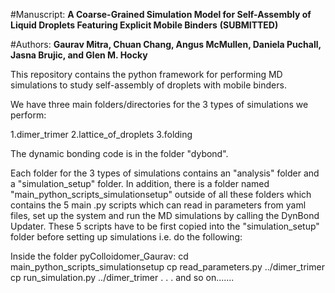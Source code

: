 #Manuscript: **A Coarse-Grained Simulation Model for Self-Assembly of Liquid Droplets Featuring Explicit Mobile Binders**  **(SUBMITTED)**

#Authors: **Gaurav Mitra, Chuan Chang, Angus McMullen, Daniela Puchall, Jasna Brujic, and Glen M. Hocky**


This repository contains the python framework for performing MD simulations to study self-assembly of droplets with mobile binders.

We have three main folders/directories for the 3 types of simulations we perform:

1.dimer_trimer
2.lattice_of_droplets
3.folding

The dynamic bonding code is in the folder "dybond".

Each folder for the 3 types of simulations contains an "analysis" folder and a "simulation_setup" folder. In addition, there is a folder named "main_python_scripts_simulationsetup" outside of all these folders which contains the 5 main .py scripts which can read in parameters from yaml files, set up the system and run the MD simulations by calling the DynBond Updater. These 5 scripts have to be first copied into the "simulation_setup" folder before setting up simulations i.e. do the following:

Inside the folder pyColloidomer_Gaurav:
cd main_python_scripts_simulationsetup
cp read_parameters.py ../dimer_trimer 
cp run_simulation.py ../dimer_trimer 
.
.
. 
and so on.......
